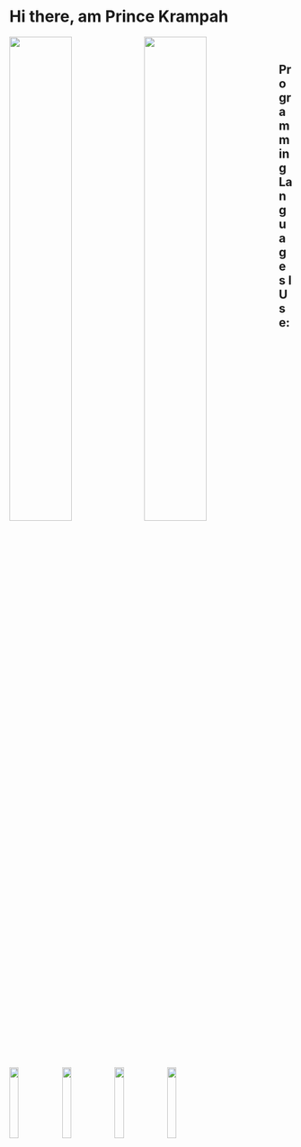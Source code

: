 # Hi there, am Prince Krampah

<div>
  <img align="left" width="47%" src="https://github-readme-stats.vercel.app/api?username=Princekrampah&show_icons=true&theme=radical" />
  <img align="left" width="47%" src="https://github-readme-stats.vercel.app/api/top-langs/?username=Princekrampah" />
</div>

<br/>

## Programming Languages I Use:

<img align="left" width="18%" src="https://img.shields.io/badge/Anaconda-%2344A833.svg?style=for-the-badge&logo=anaconda&logoColor=white" />
<img align="left" width="18%" src="https://img.shields.io/badge/node.js-6DA55F?style=for-the-badge&logo=node.js&logoColor=white" />
<img align="left" width="18%" src="https://img.shields.io/badge/react-%2320232a.svg?style=for-the-badge&logo=react&logoColor=%2361DAFB" />
<img align="left" width="18%" src="https://img.shields.io/badge/django-%23092E20.svg?style=for-the-badge&logo=django&logoColor=white" />



<!--
**Princekrampah/Princekrampah** is a ✨ _special_ ✨ repository because its `README.md` (this file) appears on your GitHub profile.

Here are some ideas to get you started:

- 🔭 I’m currently working on ...
- 🌱 I’m currently learning ...
- 👯 I’m looking to collaborate on ...
- 🤔 I’m looking for help with ...
- 💬 Ask me about ...
- 📫 How to reach me: ...
- 😄 Pronouns: ...
- ⚡ Fun fact: ...
-->
